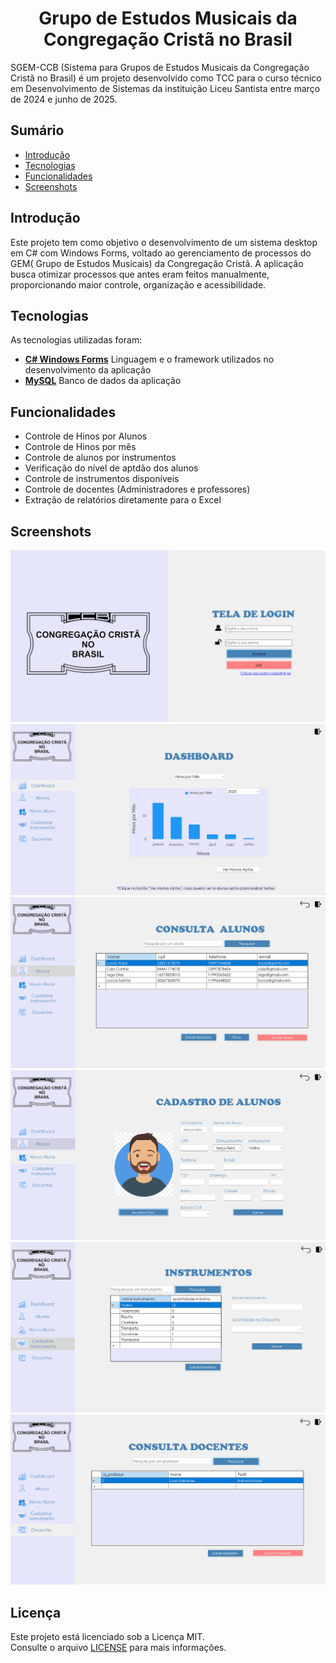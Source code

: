 <h1 align="center">Grupo de Estudos Musicais da Congregação Cristã no Brasil</h1>

SGEM-CCB (Sistema para Grupos de Estudos Musicais da Congregação Cristã no Brasil) é um projeto desenvolvido como TCC para o curso técnico em Desenvolvimento de Sistemas da instituição Liceu Santista entre março de 2024 e junho de 2025. 



## Sumário
- [Introdução](#introdução)
- [Tecnologias](#tecnologias)
- [Funcionalidades](#funcionalidades)
- [Screenshots](#screenshots)


## Introdução
Este projeto tem como objetivo o desenvolvimento de um sistema desktop em C# com Windows Forms, voltado ao gerenciamento de processos do GEM( Grupo de Estudos Musicais) da Congregação Cristã. A aplicação busca otimizar processos que antes eram feitos manualmente, proporcionando maior controle, organização e acessibilidade.
 
## Tecnologias
As tecnologias utilizadas foram:
- **[C# Windows Forms](https://docs.microsoft.com/en-us/dotnet/framework/winforms/)** Linguagem e o framework utilizados no desenvolvimento da aplicação
- **[MySQL](https://www.mysql.com)** Banco de dados da aplicação

## Funcionalidades
- Controle de Hinos por Alunos
- Controle de Hinos por mês
- Controle de alunos por instrumentos
- Verificação do nível de aptdão dos alunos
- Controle de instrumentos disponíveis
- Controle de docentes (Administradores e professores)
- Extração de relatórios diretamente para o Excel

## Screenshots
![screenshot_login](./Imagens/login.png)
![screenshot_dashboard](./Imagens/dashboard.png)
![screenshot_consultaAlunos](./Imagens/consultaAlunos.png)
![screenshot_cadALuno](./Imagens/cadALuno.png)
![screenshot_cadInstrumentos](./Imagens/cadInstrumentos.png)
![screenshot_docentes](./Imagens/docentes.png)

## Licença
Este projeto está licenciado sob a Licença MIT.  
Consulte o arquivo [LICENSE](./LICENSE) para mais informações.
